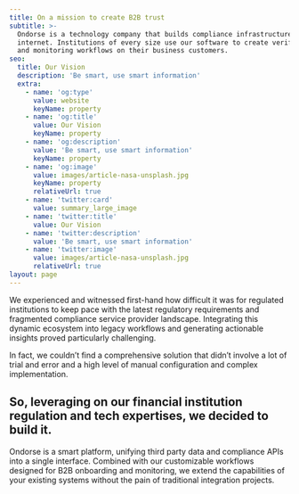```yaml
---
title: On a mission to create B2B trust
subtitle: >-
  Ondorse is a technology company that builds compliance infrastructure for the
  internet. Institutions of every size use our software to create verification
  and monitoring workflows on their business customers.
seo:
  title: Our Vision
  description: 'Be smart, use smart information'
  extra:
    - name: 'og:type'
      value: website
      keyName: property
    - name: 'og:title'
      value: Our Vision
      keyName: property
    - name: 'og:description'
      value: 'Be smart, use smart information'
      keyName: property
    - name: 'og:image'
      value: images/article-nasa-unsplash.jpg
      keyName: property
      relativeUrl: true
    - name: 'twitter:card'
      value: summary_large_image
    - name: 'twitter:title'
      value: Our Vision
    - name: 'twitter:description'
      value: 'Be smart, use smart information'
    - name: 'twitter:image'
      value: images/article-nasa-unsplash.jpg
      relativeUrl: true
layout: page
---
```

We experienced and witnessed first-hand how difficult it was for regulated institutions to keep pace with the latest regulatory requirements and fragmented compliance service provider landscape. Integrating this dynamic ecosystem into legacy workflows and generating actionable insights proved particularly challenging.


In fact, we couldn’t find a comprehensive solution that didn’t involve a lot of trial and error and a high level of manual configuration and complex implementation.

## So, leveraging on our financial institution regulation and tech expertises, we decided to build it.

Ondorse is a smart platform, unifying third party data and compliance APIs into a single interface. Combined with our customizable workflows designed for B2B onboarding and monitoring, we extend the capabilities of your existing systems without the pain of traditional integration projects.
